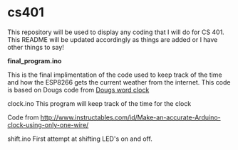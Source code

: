 # cs401

This repository will be used to display any coding that I will do for CS 401. This README will be updated accordingly as things are added or I have other things to say!

<b>final_program.ino</b>

This is the final implimentation of the code used to keep track of the time and how the ESP8266 gets the current weather from the internet. This code is based on Dougs code from <a href="http://www.dougswordclocks.com/">Dougs word clock</a> 

clock.ino
This program will keep track of the time for the clock


Code from http://www.instructables.com/id/Make-an-accurate-Arduino-clock-using-only-one-wire/

shift.ino
First attempt at shifting LED's on and off.
